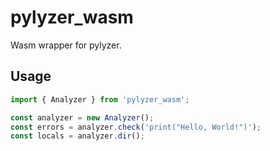 # pylyzer_wasm

Wasm wrapper for pylyzer.

## Usage

```ts
import { Analyzer } from 'pylyzer_wasm';

const analyzer = new Analyzer();
const errors = analyzer.check('print("Hello, World!")');
const locals = analyzer.dir();
```
